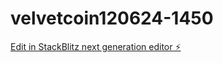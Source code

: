 # velvetcoin120624-1450

[Edit in StackBlitz next generation editor ⚡️](https://stackblitz.com/~/github.com/satphonix-dotcom/velvetcoin120624-1450)